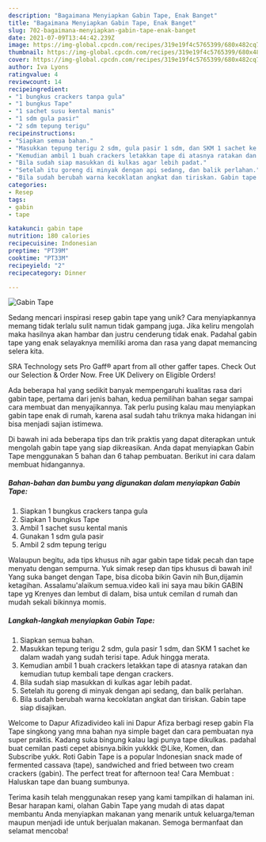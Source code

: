 ```yaml
---
description: "Bagaimana Menyiapkan Gabin Tape, Enak Banget"
title: "Bagaimana Menyiapkan Gabin Tape, Enak Banget"
slug: 702-bagaimana-menyiapkan-gabin-tape-enak-banget
date: 2021-07-09T13:44:42.239Z
image: https://img-global.cpcdn.com/recipes/319e19f4c5765399/680x482cq70/gabin-tape-foto-resep-utama.jpg
thumbnail: https://img-global.cpcdn.com/recipes/319e19f4c5765399/680x482cq70/gabin-tape-foto-resep-utama.jpg
cover: https://img-global.cpcdn.com/recipes/319e19f4c5765399/680x482cq70/gabin-tape-foto-resep-utama.jpg
author: Iva Lyons
ratingvalue: 4
reviewcount: 14
recipeingredient:
- "1 bungkus crackers tanpa gula"
- "1 bungkus Tape"
- "1 sachet susu kental manis"
- "1 sdm gula pasir"
- "2 sdm tepung terigu"
recipeinstructions:
- "Siapkan semua bahan."
- "Masukkan tepung terigu 2 sdm, gula pasir 1 sdm, dan SKM 1 sachet ke dalam wadah yang sudah terisi tape. Aduk hingga merata."
- "Kemudian ambil 1 buah crackers letakkan tape di atasnya ratakan dan kemudian tutup kembali tape dengan crackers."
- "Bila sudah siap masukkan di kulkas agar lebih padat."
- "Setelah itu goreng di minyak dengan api sedang, dan balik perlahan."
- "Bila sudah berubah warna kecoklatan angkat dan tiriskan. Gabin tape siap disajikan."
categories:
- Resep
tags:
- gabin
- tape

katakunci: gabin tape 
nutrition: 180 calories
recipecuisine: Indonesian
preptime: "PT39M"
cooktime: "PT33M"
recipeyield: "2"
recipecategory: Dinner

---
```



![Gabin Tape](https://img-global.cpcdn.com/recipes/319e19f4c5765399/680x482cq70/gabin-tape-foto-resep-utama.jpg)

Sedang mencari inspirasi resep gabin tape yang unik? Cara menyiapkannya memang tidak terlalu sulit namun tidak gampang juga. Jika keliru mengolah maka hasilnya akan hambar dan justru cenderung tidak enak. Padahal gabin tape yang enak selayaknya memiliki aroma dan rasa yang dapat memancing selera kita.

SRA Technology sets Pro Gaff® apart from all other gaffer tapes. Check Out our Selection &amp; Order Now. Free UK Delivery on Eligible Orders!

Ada beberapa hal yang sedikit banyak mempengaruhi kualitas rasa dari gabin tape, pertama dari jenis bahan, kedua pemilihan bahan segar sampai cara membuat dan menyajikannya. Tak perlu pusing kalau mau menyiapkan gabin tape enak di rumah, karena asal sudah tahu triknya maka hidangan ini bisa menjadi sajian istimewa.


Di bawah ini ada beberapa tips dan trik praktis yang dapat diterapkan untuk mengolah gabin tape yang siap dikreasikan. Anda dapat menyiapkan Gabin Tape menggunakan 5 bahan dan 6 tahap pembuatan. Berikut ini cara dalam membuat hidangannya.

<!--inarticleads1-->

##### Bahan-bahan dan bumbu yang digunakan dalam menyiapkan Gabin Tape:

1. Siapkan 1 bungkus crackers tanpa gula
1. Siapkan 1 bungkus Tape
1. Ambil 1 sachet susu kental manis
1. Gunakan 1 sdm gula pasir
1. Ambil 2 sdm tepung terigu


Walaupun begitu, ada tips khusus nih agar gabin tape tidak pecah dan tape menyatu dengan sempurna. Yuk simak resep dan tips khusus di bawah ini! Yang suka banget dengan Tape, bisa dicoba bikin Gavin nih Bun,dijamin ketagihan. Assalamu&#39;alaikum semua.video kali ini saya mau bikin GABIN tape yg Krenyes dan lembut di dalam, bisa untuk cemilan d rumah dan mudah sekali bikinnya momis. 

<!--inarticleads2-->

##### Langkah-langkah menyiapkan Gabin Tape:

1. Siapkan semua bahan.
1. Masukkan tepung terigu 2 sdm, gula pasir 1 sdm, dan SKM 1 sachet ke dalam wadah yang sudah terisi tape. Aduk hingga merata.
1. Kemudian ambil 1 buah crackers letakkan tape di atasnya ratakan dan kemudian tutup kembali tape dengan crackers.
1. Bila sudah siap masukkan di kulkas agar lebih padat.
1. Setelah itu goreng di minyak dengan api sedang, dan balik perlahan.
1. Bila sudah berubah warna kecoklatan angkat dan tiriskan. Gabin tape siap disajikan.


Welcome to Dapur Afizadivideo kali ini Dapur Afiza berbagi resep gabin Fla Tape singkong yang mna bahan nya simple baget dan cara pembuatan nya super praktis. Kadang suka bingung kalau lagi punya tape dikulkas. padahal buat cemilan pasti cepet abisnya.bikin yukkkk 😍Like, Komen, dan Subscribe yukk. Roti Gabin Tape is a popular Indonesian snack made of fermented cassava (tape), sandwiched and fried between two cream crackers (gabin). The perfect treat for afternoon tea! Cara Membuat : Haluskan tape dan buang sumbunya. 

Terima kasih telah menggunakan resep yang kami tampilkan di halaman ini. Besar harapan kami, olahan Gabin Tape yang mudah di atas dapat membantu Anda menyiapkan makanan yang menarik untuk keluarga/teman maupun menjadi ide untuk berjualan makanan. Semoga bermanfaat dan selamat mencoba!
